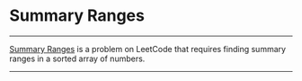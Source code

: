 # Summary Ranges

---

[Summary Ranges](https://leetcode.com/problems/summary-ranges/) is a problem on LeetCode that requires finding summary
ranges in a sorted array of numbers.

---